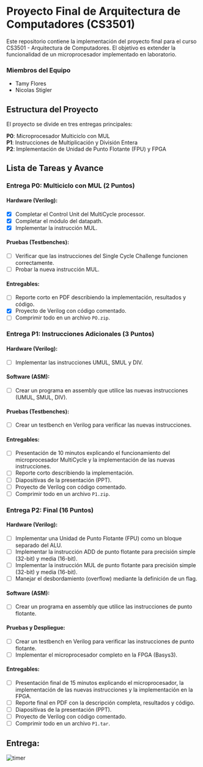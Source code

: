 # Proyecto Final de Arquitectura de Computadores (CS3501)

Este repositorio contiene la implementación del proyecto final para el curso CS3501 - Arquitectura de Computadores. El objetivo es extender la funcionalidad de un microprocesador implementado en laboratorio.

### Miembros del Equipo
* Tamy Flores
* Nicolas Stigler

## Estructura del Proyecto

El proyecto se divide en tres entregas principales:

**P0**: Microprocesador Multiciclo con MUL\
**P1**: Instrucciones de Multiplicación y División Entera\
**P2**: Implementación de Unidad de Punto Flotante (FPU) y FPGA

## Lista de Tareas y Avance
### Entrega P0: Multiciclo con MUL (2 Puntos)
#### Hardware (Verilog):
- [x] Completar el Control Unit del MultiCycle processor.
- [x] Completar el módulo del datapath.
- [x] Implementar la instrucción MUL.
#### Pruebas (Testbenches):
- [ ] Verificar que las instrucciones del Single Cycle Challenge funcionen correctamente.
- [ ] Probar la nueva instrucción MUL.
#### Entregables:
- [ ] Reporte corto en PDF describiendo la implementación, resultados y código.
- [x] Proyecto de Verilog con código comentado.
- [ ] Comprimir todo en un archivo `PO.zip`.

### Entrega P1: Instrucciones Adicionales (3 Puntos)
#### Hardware (Verilog):
- [ ] Implementar las instrucciones UMUL, SMUL y DIV.
#### Software (ASM):
- [ ] Crear un programa en assembly que utilice las nuevas instrucciones (UMUL, SMUL, DIV).
#### Pruebas (Testbenches):
- [ ] Crear un testbench en Verilog para verificar las nuevas instrucciones.
#### Entregables:
- [ ] Presentación de 10 minutos explicando el funcionamiento del microprocesador MultiCycle y la implementación de las nuevas instrucciones.
- [ ] Reporte corto describiendo la implementación.
- [ ] Diapositivas de la presentación (PPT).
- [ ] Proyecto de Verilog con código comentado.
- [ ] Comprimir todo en un archivo `P1.zip`.

### Entrega P2: Final (16 Puntos)
#### Hardware (Verilog):
- [ ] Implementar una Unidad de Punto Flotante (FPU) como un bloque separado del ALU.
- [ ] Implementar la instrucción ADD de punto flotante para precisión simple (32-bit) y media (16-bit).
- [ ] Implementar la instrucción MUL de punto flotante para precisión simple (32-bit) y media (16-bit).
- [ ] Manejar el desbordamiento (overflow) mediante la definición de un flag.
#### Software (ASM):
- [ ] Crear un programa en assembly que utilice las instrucciones de punto flotante.
#### Pruebas y Despliegue:
- [ ] Crear un testbench en Verilog para verificar las instrucciones de punto flotante.
- [ ] Implementar el microprocesador completo en la FPGA (Basys3).
#### Entregables:
- [ ] Presentación final de 15 minutos explicando el microprocesador, la implementación de las nuevas instrucciones y la implementación en la FPGA.
- [ ] Reporte final en PDF con la descripción completa, resultados y código.
- [ ] Diapositivas de la presentación (PPT).
- [ ] Proyecto de Verilog con código comentado.
- [ ] Comprimir todo en un archivo `P1.tar`.

## Entrega:
![timer](https://i.countdownmail.com/4aqwbt.gif)
